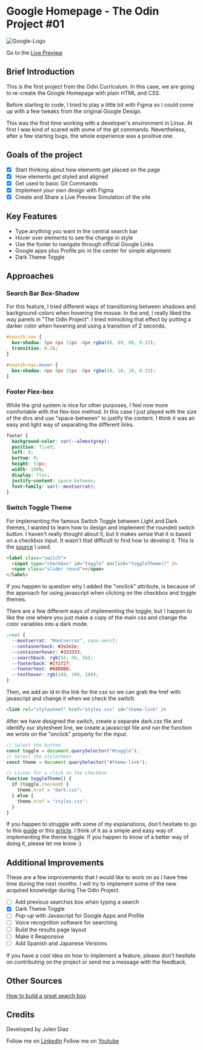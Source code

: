 # Google Homepage - The Odin Project #01

![Google-Logo](https://user-images.githubusercontent.com/66780327/114438684-5fec0580-9bc8-11eb-83ff-4c16f9cc67fc.PNG)

Go to the [Live Preview](https://shifujulen.github.io/google_homepage/)

## Brief Introduction

This is the first project from the Odin Curriculum. In this case, we are going to re-create the Google Homepage with plain HTML and CSS.

Before starting to code, I tried to play a little bit with Figma so I could come up with a few tweaks from the original Google Design.

This was the first time working with a developer's environment in Linux. At first I was kind of scared with some of the git commands. Nevertheless, after a few starting bugs, the whole experience was a positive one.

## Goals of the project

- [x] Start thinking about how elements get placed on the page
- [x] How elements get styled and aligned
- [x] Get used to basic Git Commands
- [x] Implement your own design with Figma
- [x] Create and Share a Live Preview Simulation of the site

## Key Features

- Type anything you want in the central search bar
- Hover over elements to see the change in style
- Use the footer to navigate through official Google Links
- Google apps plus Profile pic in the center for simple alignment
- Dark Theme Toggle

## Approaches

### Search Bar Box-Shadow

For this feature, I tried different ways of transitioning between shadows and background-colors when hovering the mouse. In the end, I really liked the way panels in "The Odin Project". I tried mimicking that effect by putting a darker color when hovering and using a transition of 2 seconds.

```css
#search-nav {
  box-shadow: 0px 4px 31px -8px rgba(80, 80, 80, 0.33);
  transition: 0.2s;
}

#search-nav:hover {
  box-shadow: 0px 4px 31px -8px rgba(10, 10, 10, 0.33);
}
```

### Footer Flex-box

While the grid system is nice for other purposes, I feel now more comfortable with the flex-box method. In this case I just played with the size of the divs and use "space-between" to justify the content. I think it was an easy and light way of separating the different links.

```css
footer {
  background-color: var(--almostgrey);
  position: fixed;
  left: 0;
  bottom: 0;
  height: 53px;
  width: 100%;
  display: flex;
  justify-content: space-between;
  font-family: var(--montserrat);
}
```

### Switch Toggle Theme

For implementing the famous Switch Toggle between Light and Dark themes, I wanted to learn how to design and implement the rounded switch button. I haven't really thought about it, but it makes sense that it is based on a checkbox input. It wasn't that difficult to find how to develop it. This is the [source](https://www.w3schools.com/howto/howto_css_switch.asp) I used.

```html
<label class="switch">
  <input type="checkbox" id="toggle" onclick="toggleTheme()" />
  <span class="slider round"></span>
</label>
```

If you happen to question why I added the "onclick" attribute, is because of the approach for using javascript when clicking on the checkbox and toggle themes.

There are a few different ways of implementing the toggle, but I happen to like the one where you just make a copy of the main css and change the color variables into a dark mode.

```css
:root {
  --montserrat: "Montserrat", sans-serif;
  --containerback: #2e2e2e;
  --containerhover: #333333;
  --searchback: rgb(56, 56, 56);
  --footerback: #272727;
  --footertext: #888888;
  --texthover: rgb(168, 168, 168);
}
```

Then, we add an id in the link for the css so we can grab the href with javascript and change it when we check the switch.

```html
<link rel="stylesheet" href="styles.css" id="theme-link" />
```

After we have designed the switch, create a separate dark.css file and identify our stylesheet line, we create a javascript file and run the function we wrote on the "onclick" property for the input.

```javascript
// Select the button
const toggle = document.querySelector("#toggle");
// Select the stylesheet
const theme = document.querySelector("#theme-link");

// Listen for a click on the checkbox
function toggleTheme() {
  if (toggle.checked) {
    theme.href = "dark.css";
  } else {
    theme.href = "styles.css";
  }
}
```

If you happen to struggle with some of my explanations, don't hesitate to go to this [guide](https://css-tricks.com/a-complete-guide-to-dark-mode-on-the-web/#using-separate-stylesheets) or this [article](https://html.form.guide/html-form/html-checkbox-events/).
I think of it as a simple and easy way of implementing the theme toggle. If you happen to know of a better way of doing it, please let me know :)

## Additional Improvements

These are a few improvements that I would like to work on as I have free time during the next months. I will try to implement some of the new acquired knowledge during The Odin Project.

- [ ] Add previous searches box when typing a search
- [x] Dark Theme Toggle
- [ ] Pop-up with Javascript for Google Apps and Profile
- [ ] Voice recognition software for searching
- [ ] Build the results page layout
- [ ] Make it Responsive
- [ ] Add Spanish and Japanese Versions

If you have a cool idea on how to implement a feature, please don't hesitate on contributing on the project or send me a message with the feedback.

## Other Sources

[How to build a great search box](https://medium.com/@samdutton/how-to-build-a-great-search-box-2b9a6d1dce0d)

## Credits

Developed by Julen Diaz

Follow me on [LinkedIn](https://es.linkedin.com/in/julenfront)
Follow me on [Youtube](https://www.youtube.com/channel/UCUoloquxVnnNLFTD8RwthIQ)

